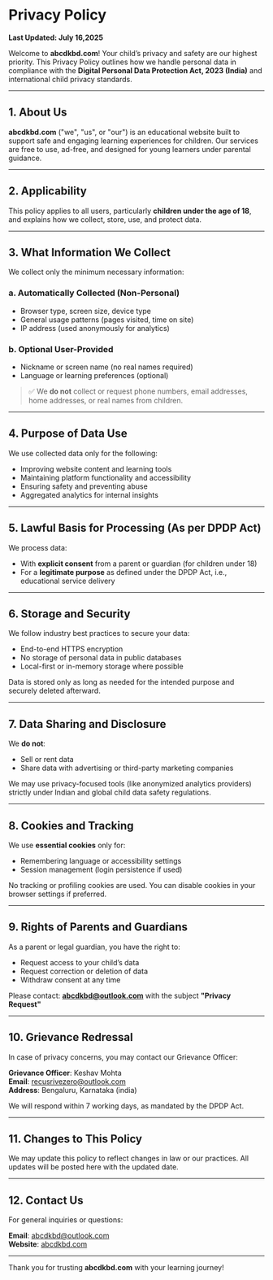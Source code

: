 # Privacy Policy

**Last Updated: July 16,2025**

Welcome to **abcdkbd.com**! Your child’s privacy and safety are our highest priority.
This Privacy Policy outlines how we handle personal data in compliance with the **Digital Personal Data Protection Act, 2023 (India)** and international child privacy standards.

---

## 1. About Us

**abcdkbd.com** ("we", "us", or "our") is an educational website built to support safe and engaging learning experiences for children. Our services are free to use, ad-free, and designed for young learners under parental guidance.

---

## 2. Applicability

This policy applies to all users, particularly **children under the age of 18**, and explains how we collect, store, use, and protect data.

---

## 3. What Information We Collect

We collect only the minimum necessary information:

### a. Automatically Collected (Non-Personal)

- Browser type, screen size, device type
- General usage patterns (pages visited, time on site)
- IP address (used anonymously for analytics)

### b. Optional User-Provided

- Nickname or screen name (no real names required)
- Language or learning preferences (optional)

> ✅ We **do not** collect or request phone numbers, email addresses, home addresses, or real names from children.

---

## 4. Purpose of Data Use

We use collected data only for the following:

- Improving website content and learning tools
- Maintaining platform functionality and accessibility
- Ensuring safety and preventing abuse
- Aggregated analytics for internal insights

---

## 5. Lawful Basis for Processing (As per DPDP Act)

We process data:

- With **explicit consent** from a parent or guardian (for children under 18)
- For a **legitimate purpose** as defined under the DPDP Act, i.e., educational service delivery

---

## 6. Storage and Security

We follow industry best practices to secure your data:

- End-to-end HTTPS encryption
- No storage of personal data in public databases
- Local-first or in-memory storage where possible

Data is stored only as long as needed for the intended purpose and securely deleted afterward.

---

## 7. Data Sharing and Disclosure

We **do not**:

- Sell or rent data
- Share data with advertising or third-party marketing companies

We may use privacy-focused tools (like anonymized analytics providers) strictly under Indian and global child data safety regulations.

---

## 8. Cookies and Tracking

We use **essential cookies** only for:

- Remembering language or accessibility settings
- Session management (login persistence if used)

No tracking or profiling cookies are used. You can disable cookies in your browser settings if preferred.

---

## 9. Rights of Parents and Guardians

As a parent or legal guardian, you have the right to:

- Request access to your child’s data
- Request correction or deletion of data
- Withdraw consent at any time

Please contact: **[abcdkbd@outlook.com](mailto:abcdkbd@outlook.com)** with the subject **"Privacy Request"**

---

## 10. Grievance Redressal

In case of privacy concerns, you may contact our Grievance Officer:

**Grievance Officer**: Keshav Mohta  
**Email**: [recusrivezero@outlook.com](mailo:recursivezero@outlook.com)  
**Address**: Bengaluru, Karnataka (india)

We will respond within 7 working days, as mandated by the DPDP Act.

---

## 11. Changes to This Policy

We may update this policy to reflect changes in law or our practices. All updates will be posted here with the updated date.

---

## 12. Contact Us

For general inquiries or questions:

**Email**: [abcdkbd@outlook.com](mailto:abcdkbd@outlook.com)  
**Website**: [abcdkbd.com](https://abcdkbd.com)

---

Thank you for trusting **abcdkbd.com** with your learning journey!
